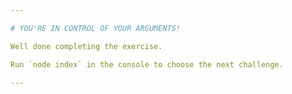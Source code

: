 ```yaml
---

# YOU'RE IN CONTROL OF YOUR ARGUMENTS!

Well done completing the exercise.

Run `node index` in the console to choose the next challenge.

---
```

